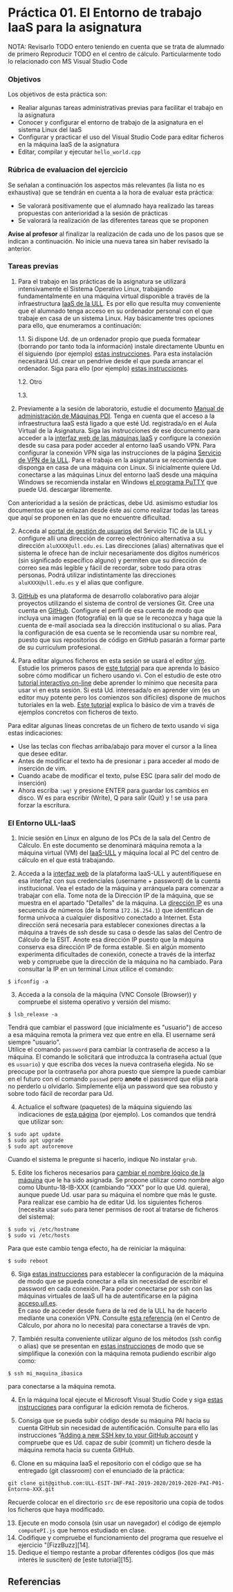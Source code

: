 # Práctica 01. El Entorno de trabajo IaaS para la asignatura


NOTA: Revisarlo TODO entero teniendo en cuenta que se trata de alumnado de primero
      Reproducir TODO en el centro de cálculo. Particularmente todo lo relacionado con MS Visual Studio Code


### Objetivos

Los objetivos de esta práctica son:

* Realiar algunas tareas administrativas previas para facilitar el trabajo en la asignatura 
* Conocer y configurar el entorno de trabajo de la asignatura en el sistema Linux del IaaS 
* Configurar y practicar el uso del Visual Studio Code para editar ficheros en la máquina IaaS de la asignatura
* Editar, compilar y ejecutar `hello_world.cpp`

### Rúbrica de evaluacion del ejercicio
Se señalan a continuación los aspectos más relevantes (la lista no es exhaustiva)
que se tendrán en cuenta a la hora de evaluar esta práctica:
* Se valorará positivamente que el alumnado haya realizado las tareas propuestas con anterioridad a la sesión de prácticas
* Se valorará la realización de las diferentes tareas que se proponen

**Avise al profesor** al finalizar la realización de cada uno de los pasos que se indican a continuación. No inicie una nueva tarea sin haber revisado la anterior.

### Tareas previas
1. Para el trabajo en las prácticas de la asignatura se utilizará intensivamente el Sistema Operativo Linux,
trabajando fundamentalmente en una máquina virtual disponible a través de la infraestructura [IaaS de la
ULL](https://www.ull.es/servicios/stic/2015/10/27/nuevo-servicio-iaas/).
Es por ello que resulta muy conveniente que el alumnado tenga acceso en su ordenador personal con el que
trabaje en casa de un sistema Linux. 
Hay básicamente tres opciones para ello, que enumeramos a continuación:

    1.1. Si dispone Ud. de un ordenador propio que pueda formatear (borrando por tanto toda la información)
		instale directamente Ubuntu en él siguiendo (por ejemplo) [estas
		instrucciones](https://ubuntu.com/tutorials/install-ubuntu-desktop#1-overview). 
		Para esta instalación necesitará Ud. crear un pendrive desde el que pueda arrancar el ordenador. 
		Siga para ello (por ejemplo) [estas instrucciones](https://ubuntu.com/tutorials/create-a-usb-stick-on-windows#1-overview).

    1.2. Otro

    1.3.


1. Previamente a la sesión de laboratorio, estudie el documento 
[Manual de administración de Máquinas PDI](https://docs.google.com/document/d/1nj-dxu7LXrNhj3ewCdfaPSc8OV4e_TYpGTQdK78YExY/edit).
Tenga en cuenta que el acceso a la infraestructura IaaS está ligado a que esté Ud. registrada/o en el Aula
Virtual de la Asignatura.
Siga las instrucciones de ese documento para acceder a la [interfaz web de las máquinas IaaS](https://iaas.ull.es) y configure la
conexión desde su casa para poder acceder al entorno IaaS usando VPN.
Para configurar la conexión VPN siga las instrucciones de la página [Servicio de VPN de la ULL](https://www.ull.es/servicios/stic/2016/05/10/servicio-de-vpn-de-la-ull/).
Para el trabajo en la asignatura se recomienda que disponga en casa de una máquina con Linux.
Si inicialmente quiere Ud. conectarse a las máquinas Linux del entorno IaaS desde una máquina Windows se
recomienda instalar en Windows [el programa PuTTY](https://www.putty.org/) que puede Ud. descargar
libremente.

Con anterioridad a la sesión de prácticas, debe Ud. asimismo estudiar los documentos que se enlazan desde
éste así como realizar todas las tareas que aquí se proponen en las que no encuentre dificultad.

2. Acceda al [portal de gestión de usuarios](https://usuarios.ull.es/autogestion/cambio_alias/)
del Servicio TIC de la ULL y configure allí una dirección de correo electrónico alternativa a su dirección
`aluXXXX@ull.edu.es`.
Las direcciones (alias) alternativas que el sistema le ofrece han de incluir necesariamente dos dígitos
numéricos (sin significado específico alguno) y permiten que su dirección de correo sea más legible y fácil de
recordar, sobre todo para otras personas.
Podrá utilizar indistintamente las direcciones `aluXXXX@ull.edu.es` y el alias que configure.

3. [GitHub](https://github.com/) es una plataforma de desarrollo colaborativo para alojar proyectos utilizando el sistema de control de versiones Git.
Cree una cuenta en [GitHub](https://github.com/join?ref_cta=Sign+up&ref_loc=header+logged+out&ref_page=%2F&source=header-home). 
Configure el perfil de esa cuenta de modo que incluya una imagen (fotografía) en la que se le reconozca y haga que la cuenta de e-mail asociada sea la dirección institucional o su alias.
Para la configuración de esa cuenta se le recomienda usar su nombre real, puesto que sus repositorios de código en GitHub
pasarán a formar parte de su curriculum profesional.

4. Para editar algunos ficheros en esta sesión se usará el editor [vim](https://www.vim.org/).
Estudie los primeros pasos de [este tutorial](https://blog.desdelinux.net/usando-vim-tutorial-basico/) para que
aprenda lo básico sobre cómo modificar un fichero usando vi.
Con el estudio de este otro [tutorial interactivo on-line](https://www.openvim.com/) debe aprender lo mínimo que necesita
para usar vi en esta sesión.
Si está Ud. interesada/o en aprender vim (es un editor muy potente pero los comienzos son difíciles) dispone
de muchos tutoriales en la web. 
[Este tutorial](https://github.com/Izaird/Vim-primeros-pasos) explica lo básico de vim a través de ejemplos concretos con ficheros de texto.

Para editar algunas líneas concretas de un fichero de texto usando vi siga estas indicaciones:
* Use las teclas con flechas arriba/abajo para mover el cursor a la línea que desee editar.
* Antes de modificar el texto ha de presionar `i` para acceder al modo de inserción de vim.
* Cuando acabe de modificar el texto, pulse ESC (para salir del modo de inserción)
* Ahora escriba `:wq!` y presione ENTER para guardar los cambios en disco. W es para escribir (Write), Q para salir (Quit) y ! se usa para forzar la escritura.

### El Entorno ULL-IaaS
1. Inicie sesión en Linux en alguno de los PCs de la sala del Centro de Cálculo. 
En este documento se denominará máquina remota a la máquina virtual (VM) del [IaaS-ULL](https://www.ull.es/servicios/stic/2015/10/27/nuevo-servicio-iaas/) 
y máquina local al PC del centro de cálculo en el que está trabajando.

2. Acceda a la [interfaz web](https://iaas.ull.es/ovirt-engine/sso/login.html) 
de la plataforma IaaS-ULL y autentifíquese en esa interfaz con sus credenciales (username + password) de la cuenta institucional. 
Vea el estado de la máquina y arránquela para comenzar a trabajar con ella.
Tome nota de la Dirección IP de la máquina, que se muestra en el apartado "Detalles" de la máquina.
La [dirección IP](https://en.wikipedia.org/wiki/IP_address) es una secuencia de números (de la forma `172.16.254.1`) que identifican de forma unívoca a cualquier dispositivo conectado a Internet.
Esta dirección será necesaria para establecer conexiones directas a la máquina a través de ssh desde su casa o desde las salas del Centro de Cálculo de la ESIT. 
Anote esa dirección IP puesto que la máquina conserva esa dirección IP de forma estable. 
Si en algún momento experimenta dificultades de conexión, conecte a través de la interfaz web y compruebe que
la dirección de la máquina no ha cambiado.
Para consultar la IP en un terminal Linux utilice el comando:
```
$ ifconfig -a
```

3. Acceda a la consola de la máquina (VNC Console (Browser)) y compruebe el sistema operativo y versión del mismo:
```
$ lsb_release -a
```
Tendrá que cambiar el password (que inicialmente es "usuario") de acceso a esa máquina remota la primera vez que entre en ella. 
El username será siempre "usuario".  
Utilice el comando `password` para cambiar la contraseña de acceso a la máquina.
El comando le solicitará que introduzca la contraseña actual (que es `usuario`) y que escriba dos veces la
nueva contraseña elegida.
No se preocupe por la contraseña por ahora puesto que siempre la puede cambiar en el futuro con el comando
`passwd` pero **anote** el password que elija para no perderlo u olvidarlo. 
Simplemente elija un password que sea robusto y sobre todo fácil de recordar para Ud.

4. Actualice el software (paquetes) de la máquina siguiendo las indicaciones de [esta página](https://linuxconfig.org/how-to-update-ubuntu-packages-on-18-04-bionic-beaver-linux) (por ejemplo).
Los comandos que tendrá que utilizar son:
```
$ sudo apt update
$ sudo apt upgrade
$ sudo apt autoremove
```
Cuando el sistema le pregunte si hacerlo, indique No instalar `grub`.

5. Edite los ficheros necesarios para [cambiar el nombre lógico de la máquina](https://askubuntu.com/questions/9540/how-do-i-change-the-computer-name) que le ha sido asignada. 
Se propone utilizar como nombre algo como Ubuntu-18-IB-XXX (cambiando "XXX" por lo que Ud. quiera), aunque puede Ud. usar para su máquina el nombre que más le guste.
Para realizar ese cambio ha de editar Ud. los siguientes ficheros (necesita usar `sudo` para tener permisos de
root al tratarse de ficheros del sistema):
```
$ sudo vi /etc/hostname
$ sudo vi /etc/hosts
```
	
Para que este cambio tenga efecto, ha de reiniciar la máquina:
```
$ sudo reboot
```

6. Siga [estas instrucciones](http://www.linuxproblem.org/art_9.html) 
para establecer la configuración de la máquina de modo que se pueda conectar a ella sin necesidad de escribir el password en cada conexión. 
Para poder conectarse por ssh con las máquinas virtuales de IaaS ull ha de autentificarse en la página [acceso.ull.es](acceso.ull.es).  
En caso de acceder desde fuera de la red de la ULL ha de hacerlo mediante una conexión VPN. 
Consulte [esta referencia](https://www.ull.es/servicios/stic/2016/05/10/servicio-de-vpn-de-la-ull/) 
(en el Centro de Cálculo, por ahora no lo necesita) para conectarse a través de vpn.

7. También resulta conveniente utilizar alguno de los métodos (ssh config o alias) que se presentan en 
[estas instrucciones](https://scotch.io/tutorials/how-to-create-an-ssh-shortcut) 
de modo que se simplifique la conexión con la máquina remota pudiendo escribir algo como:
```
$ ssh mi_maquina_ibasica
```
para conectarse a la máquina remota.

4. En la máquina local ejecute el Microsoft Visual Studio Code y siga [estas instrucciones](https://code.visualstudio.com/docs/remote/ssh)
para configurar la edición remota de ficheros.

9. Consiga que se pueda subir código desde su máquina PAI hacia su cuenta GitHub sin necesidad de autentificación. 
Consulte para ello las instrucciones “[Adding a new SSH key to your GitHub account][10] y compruebe que es Ud. capaz de subir (commit) un fichero desde la máquina remota hacia su cuenta GitHub.

10. Clone en su máquina IaaS el repositorio con el código que se ha entregado (git classroom) con el enunciado de la práctica:
```
git clone git@github.com:ULL-ESIT-INF-PAI-2019-2020/2019-2020-PAI-P01-Entorno-XXX.git
```

Recuerde colocar en el directorio `src` de ese repositorio una copia de todos los ficheros que haya modificado.
 
13. Ejecute en modo consola (sin usar un navegador) el código de ejemplo `computePI.js` que hemos estudiado en clase.
14. Codifique y compruebe el funcionamiento del programa que resuelve el ejercicio "[FizzBuzz][14].
15. Dedique el tiempo restante a probar diferentes códigos (los que más interés le susciten) de [este tutorial][15].

## Referencias
[8]: https://scotch.io/tutorials/how-to-create-an-ssh-shortcut "How to Create an SSH Shortcut"
[10]: https://help.github.com/en/enterprise/2.15/user/articles/adding-a-new-ssh-key-to-your-github-account 	"Adding a new SSH key to your GitHub account"
